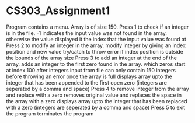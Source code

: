 # CS303_Assignment1
Program contains a menu.
Array is of size 150.
Press 1 to check if an integer is in the file.
  -1 indicates the input value was not found in the array.
  otherwise the value displayed it the index that the input value was found at
Press 2 to modify an integer in the array.
  modify integer by giving an index position and new value
  try/catch to throw error if index position is outside the bounds of the array size
Press 3 to add an integer at the end of the array.
  adds an integer to the first zero found in the array. which zeros start at index 100 after integers input from file
  can only contain 150 integers before throwing an error once the array is full
  displays array upto the integer that has been appended to the first open zero (integers are seperated by a comma and space)
Press 4 to remove integer from the array and replace with a zero
  removes original value and replaces the space in the array with a zero
  displays array upto the integer that has been replaced with a zero (integers are seperated by a comma and space)
Press 5 to exit the program
  terminates the program
  
  
